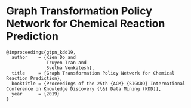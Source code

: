 # Graph Transformation Policy Network for Chemical Reaction Prediction

```
@inproceedings{gtpn_kdd19,
  author    = {Kien Do and
               Truyen Tran and
               Svetha Venkatesh},
  title     = {Graph Transformation Policy Network for Chemical Reaction Prediction},
  booktitle = {Proceedings of the 25th {ACM} {SIGKDD} International Conference on Knowledge Discovery {\&} Data Mining (KDD)},
  year      = {2019}
}
```
